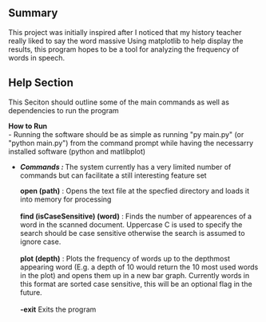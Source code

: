 Summary
-
This project was initially inspired after I noticed that my history teacher really liked to say the word massive
Using matplotlib to help display the results, this program hopes to be a tool for analyzing the frequency of words 
in speech.

Help Section
-
This Seciton should outline some of the main commands as well as dependencies to run the program

<b>How to Run</b> <br>
      - Running the software should be as simple as running "py main.py" (or "python main.py") from the command prompt while having the
      necessarry installed software (python and matlibplot)

- <b><i>Commands : </i></b>
  The system currently has a very limited number of commands but can facilitate a still interesting feature set

  <b>open (path)</b> : Opens the text file at the specfied directory and loads it into memory for processing <br> <br>
  <b>find (isCaseSensitive) (word)</b> : Finds the number of appearences of a word in the scanned document. Uppercase C is used to specify the search should be case sensitive
  otherwise the search is assumed to ignore case. <br> <br>
  <b>plot (depth)</b> : Plots the frequency of words up to the depthmost appearing word (E.g. a depth of 10 would return the 10 most used words in the plot)
  and opens them up in a new bar graph. Currently words in this format are sorted case sensitive, this will be an optional flag in the future. <br> <br>
  <b>-exit</b> Exits the program
